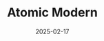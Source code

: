 ---
title: Atomic Modern
fulltitle: Atomic Modern

date: 2025-02-17

tags:
- 2025
characters:
- tzipora
categories:
- sketch
- machines
keywords:
- 2025

rgb: 196, 52, 75

url: /stories/atomic-modernish/
image: /images/fullres/atomic-modern.jpg
caption: Rocket girl.
---